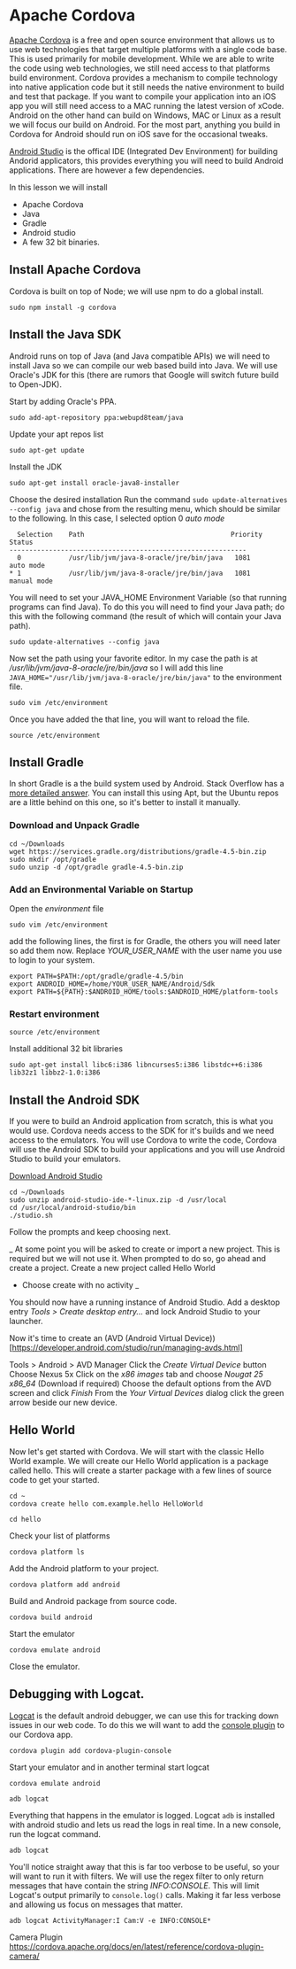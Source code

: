 # Apache Cordova
[Apache Cordova](https://cordova.apache.org/) is a free and open source environment that allows us to use web technologies that target multiple platforms with a single code base. This is used primarily for mobile development. While we are able to write the code using web technologies, we still need access to that platforms build environment. Cordova provides a mechanism to compile technology into native application code but it still needs the native environment to build and test that package. If you want to compile your application into an iOS app you will still need access to a MAC running the latest version of xCode. Android on the other hand can build on Windows, MAC or Linux as a result we will focus our build on Android. For the most part, anything you build in Cordova for Android should run on iOS save for the occasional tweaks.

[Android Studio](https://developer.android.com/studio/index.html) is the offical IDE (Integrated Dev Environment) for building Andorid applicators, this provides everything you will need to build Android applications. There are however a few dependencies.

In this lesson we will install
* Apache Cordova
* Java
* Gradle
* Android studio
* A few 32 bit binaries.

## Install Apache Cordova

Cordova is built on top of Node; we will use npm to do a global install.

```
sudo npm install -g cordova
```

## Install the Java SDK
Android runs on top of Java (and Java compatible APIs) we will need to install Java so we can compile our web based build into Java. We will use Oracle's JDK for this (there are rumors that Google will switch future build to Open-JDK).

Start by adding Oracle's PPA.

```
sudo add-apt-repository ppa:webupd8team/java
```

Update your apt repos list

```
sudo apt-get update
```

Install the JDK

```
sudo apt-get install oracle-java8-installer
```

Choose the desired installation
Run the command ```sudo update-alternatives --config java``` and chose from the resulting menu, which should be similar to the following. In this case, I selected option 0 _auto mode_

```
  Selection    Path                                     Priority   Status
------------------------------------------------------------
  0            /usr/lib/jvm/java-8-oracle/jre/bin/java   1081      auto mode
* 1            /usr/lib/jvm/java-8-oracle/jre/bin/java   1081      manual mode
```

You will need to set your JAVA_HOME Environment Variable (so that running programs can  find Java). To do this you will need to find your Java path; do this with the following command (the result of which will contain your Java path).

```
sudo update-alternatives --config java
```

Now set the path using your favorite editor. In my case the path is at _/usr/lib/jvm/java-8-oracle/jre/bin/java_ so I will add this line ```JAVA_HOME="/usr/lib/jvm/java-8-oracle/jre/bin/java"``` to the environment file.

```
sudo vim /etc/environment
```

Once you have added the that line, you will want to reload the file.

```
source /etc/environment
```

## Install Gradle

In short Gradle is a the build system used by Android. Stack Overflow has a [more detailed answer](https://stackoverflow.com/questions/16754643/what-is-gradle-in-android-studio). You can install this using Apt, but the Ubuntu repos are a little behind on this one, so it's better to install it manually.

### Download and Unpack Gradle

```
cd ~/Downloads
wget https://services.gradle.org/distributions/gradle-4.5-bin.zip
sudo mkdir /opt/gradle
sudo unzip -d /opt/gradle gradle-4.5-bin.zip
```

### Add an Environmental Variable on Startup

Open the _environment_ file

```
sudo vim /etc/environment
```

add the following lines, the first is for Gradle, the others you will need later so add them now. Replace *YOUR_USER_NAME* with the user name you use to login to your system.

```
export PATH=$PATH:/opt/gradle/gradle-4.5/bin
export ANDROID_HOME=/home/YOUR_USER_NAME/Android/Sdk
export PATH=${PATH}:$ANDROID_HOME/tools:$ANDROID_HOME/platform-tools
```

### Restart environment
```
source /etc/environment
```

Install additional 32 bit libraries

```
sudo apt-get install libc6:i386 libncurses5:i386 libstdc++6:i386 lib32z1 libbz2-1.0:i386
```

## Install the Android SDK

If you were to build an Android application from scratch, this is what you would use. Cordova needs access to the SDK for it's builds and we need access to the emulators. You will use Cordova to write the code, Cordova will use the Android SDK to build your applications and you will use Android Studio to build your emulators.

[Download Android Studio](https://developer.android.com/studio/index.html)

```
cd ~/Downloads
sudo unzip android-studio-ide-*-linux.zip -d /usr/local
cd /usr/local/android-studio/bin
./studio.sh
```

Follow the prompts and keep choosing next.

_
At some point you will be asked to create or import a new project. This is required but we will not use it. When prompted to do so, go ahead and create a project.
Create a new project called Hello World
* Choose create with no activity
_

You should now have a running instance of  Android Studio. Add a desktop entry _Tools > Create desktop entry..._ and lock Android Studio to your launcher.  

Now it's time to create an (AVD (Android Virtual Device))[https://developer.android.com/studio/run/managing-avds.html]

Tools > Android > AVD Manager
Click the _Create Virtual Device_ button
Choose Nexus 5x
Click on the _x86 images_ tab and choose _Nougat 25 x86_64_ (Download if required)
Choose the default options from the AVD screen and click _Finish_
From the _Your Virtual Devices_ dialog click the green arrow beside our new device.

## Hello World

Now let's get started with Cordova. We will start with the classic Hello World example. We will create our Hello World application is a package called hello. This will create a starter package with a few lines of source code to get your started.

```
cd ~
cordova create hello com.example.hello HelloWorld

cd hello
```

Check your list of platforms

```
cordova platform ls
```

Add the Android platform to your project.

```
cordova platform add android
```

Build and Android package from source code.

```
cordova build android
```

Start the emulator

```
cordova emulate android
```

Close the emulator.

## Debugging with Logcat.
[Logcat](https://developer.android.com/studio/command-line/logcat.html) is the default android debugger, we can use this for tracking down issues in our web code. To do this we will want to add the [console plugin](https://cordova.apache.org/docs/en/latest/reference/cordova-plugin-console/) to our Cordova app.

```
cordova plugin add cordova-plugin-console
```

Start your emulator and in another terminal start logcat
```
cordova emulate android

adb logcat
```

Everything that happens in the emulator is logged. Logcat ```adb``` is installed with android studio and lets us read the logs in real time. In a new console, run the logcat command.
```
adb logcat
```
You'll notice straight away that this is far too verbose to be useful, so your will want to run it with filters. We will use the regex filter to only return messages that have contain the string _INFO:CONSOLE_. This will limit Logcat's output primarily to ```console.log()``` calls. Making it far less verbose and allowing us focus on messages that matter.

```
adb logcat ActivityManager:I Cam:V -e INFO:CONSOLE*
```

Camera Plugin
https://cordova.apache.org/docs/en/latest/reference/cordova-plugin-camera/
